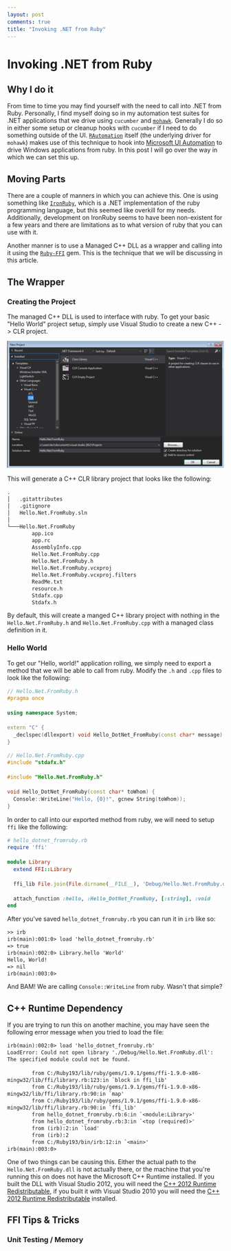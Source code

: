 ```yaml
---
layout: post
comments: true
title: "Invoking .NET from Ruby"
---
```


# Invoking .NET from Ruby

## Why I do it

From time to time you may find yourself with the need to call into .NET from Ruby. Personally, I find myself doing so in my automation test 
suites for .NET applications that we drive using `cucumber` and [`mohawk`](https://github.com/leviwilson/mohawk). 
Generally I do so in either some setup or cleanup hooks with `cucumber` if I need to do something outside of the UI. [`RAutomation`](https://github.com/jarmo/RAutomation) 
itself (the underlying driver for `mohawk`) makes use of this technique to hook into [Microsoft UI Automation](http://msdn.microsoft.com/en-us/library/ms747327.aspx) 
to drive Windows applications from ruby. In this post I will go over the way in which we can set this up.

## Moving Parts

There are a couple of manners in which you can achieve this. One is using something like [`IronRuby`](https://ironruby.codeplex.com/), which is a .NET implementation of the 
ruby programming language, but this seemed like overkill for my needs. Additionally, development on IronRuby seems to have been non-existent for a few years and there are limitations as to what version of ruby that you can use with it.

Another manner is to use a Managed C++ DLL as a wrapper and calling into it using the [`Ruby-FFI`](https://github.com/ffi/ffi) gem. This is the technique that we will be discussing in this article.

## The Wrapper

### Creating the Project

The managed C++ DLL is used to interface with ruby. To get your basic "Hello World" project setup, simply use Visual Studio to create a new C++ -> CLR project.

![C++ .NET CLR Project](/images/dotnet_new_project.png)

This will generate a C++ CLR library project that looks like the following:

```
.
│   .gitattributes
│   .gitignore
│   Hello.Net.FromRuby.sln
│
└───Hello.Net.FromRuby
        app.ico
        app.rc
        AssemblyInfo.cpp
        Hello.Net.FromRuby.cpp
        Hello.Net.FromRuby.h
        Hello.Net.FromRuby.vcxproj
        Hello.Net.FromRuby.vcxproj.filters
        ReadMe.txt
        resource.h
        Stdafx.cpp
        Stdafx.h
```

By default, this will create a manged C++ library project with nothing in the `Hello.Net.FromRuby.h` and `Hello.Net.FromRuby.cpp` with a managed class definition in it.

### Hello World

To get our "Hello, world!" application rolling, we simply need to export a method that we will be able to call from ruby. Modify the `.h` and `.cpp` files to look like the following:

```c++
// Hello.Net.FromRuby.h
#pragma once

using namespace System;

extern "C" {
  _declspec(dllexport) void Hello_DotNet_FromRuby(const char* message);
}
```

```c++
// Hello.Net.FromRuby.cpp
#include "stdafx.h"

#include "Hello.Net.FromRuby.h"

void Hello_DotNet_FromRuby(const char* toWhom) {
  Console::WriteLine("Hello, {0}!", gcnew String(toWhom));
}
```

In order to call into our exported method from ruby, we will need to setup `ffi` like the following:

```ruby
# hello_dotnet_fromruby.rb
require 'ffi'

module Library
  extend FFI::Library

  ffi_lib File.join(File.dirname(__FILE__), 'Debug/Hello.Net.FromRuby.dll')

  attach_function :hello, :Hello_DotNet_FromRuby, [:string], :void
end
```

After you've saved `hello_dotnet_fromruby.rb` you can run it in `irb` like so:

```
>> irb
irb(main):001:0> load 'hello_dotnet_fromruby.rb'
=> true
irb(main):002:0> Library.hello 'World'
Hello, World!
=> nil
irb(main):003:0>
```

And BAM! We are calling `Console::WriteLine` from ruby. Wasn't that simple?

## C++ Runtime Dependency
If you are trying to run this on another machine, you may have seen the following error message when you tried to load the file:

```
irb(main):002:0> load 'hello_dotnet_fromruby.rb'
LoadError: Could not open library './Debug/Hello.Net.FromRuby.dll': The specified module could not be found.

        from C:/Ruby193/lib/ruby/gems/1.9.1/gems/ffi-1.9.0-x86-mingw32/lib/ffi/library.rb:123:in `block in ffi_lib'
        from C:/Ruby193/lib/ruby/gems/1.9.1/gems/ffi-1.9.0-x86-mingw32/lib/ffi/library.rb:90:in `map'
        from C:/Ruby193/lib/ruby/gems/1.9.1/gems/ffi-1.9.0-x86-mingw32/lib/ffi/library.rb:90:in `ffi_lib'
        from hello_dotnet_fromruby.rb:6:in `<module:Library>'
        from hello_dotnet_fromruby.rb:3:in `<top (required)>'
        from (irb):2:in `load'
        from (irb):2
        from C:/Ruby193/bin/irb:12:in `<main>'
irb(main):003:0>
```

One of two things can be causing this. Either the actual path to the `Hello.Net.FromRuby.dll` is not actually there, or the machine that you're running this on does not have the Microsoft C++ Runtime installed. If you built the DLL with Visual Studio 2012, you will need the [C++ 2012 Runtime Redistributable](http://www.microsoft.com/en-us/download/details.aspx?id=30679), if you built it with Visual Studio 2010 you will need the [C++ 2012 Runtime Redistributable](http://www.microsoft.com/en-us/download/details.aspx?id=5555) installed.

## FFI Tips & Tricks

### Unit Testing / Memory

